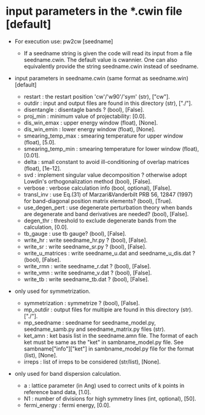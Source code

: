 # input parameters in the *.cwin file [default]
- For execution use: pw2cw [seedname]
  - If a seedname string is given the code will read its input from a file seedname.cwin. The default value is cwannier.
      One can also equivalently provide the string seedname.cwin instead of seedname.

- input parameters in seedname.cwin (same format as seedname.win) [default]
  - restart           : the restart position 'cw'/'w90'/'sym' (str), ["cw"].
  - outdir            : input and output files are found in this directory (str), ["./"].
  - disentangle       : disentagle bands ? (bool), [False].
  - proj_min          : minimum value of projectability: [0.0].
  - dis_win_emax      : upper energy window (float), [None].
  - dis_win_emin      : lower energy window (float), [None].
  - smearing_temp_max : smearing temperature for upper window (float), [5.0].
  - smearing_temp_min : smearing temperature for lower window (float), [0.01].
  - delta             : small constant to avoid ill-conditioning of overlap matrices (float), [1e-12].
  - svd               : implement singular value decomposition ? otherwise adopt Lowdin's orthogonalization method (bool), [False].
  - verbose           : verbose calculation info (bool, optional), [False].
  - transl_inv        : use Eq.(31) of Marzari&Vanderbilt PRB 56, 12847 (1997) for band-diagonal position matrix elements? (bool), [True].
  - use_degen_pert    : use degenerate perturbation theory when bands are degenerate and band derivatives are needed? (bool), [False].
  - degen_thr         : threshold to exclude degenerate bands from the calculation, [0.0].
  - tb_gauge          : use tb gauge? (bool), [False].
  - write_hr          : write seedname_hr.py ? (bool), [False].
  - write_sr          : write seedname_sr.py ? (bool), [False].
  - write_u_matrices  : write seedname_u.dat and seedname_u_dis.dat ? (bool), [False].
  - write_rmn         : write seedname_r.dat ? (bool), [False].
  - write_vmn         : write seedname_v.dat ? (bool), [False].
  - write_tb          : write seedname_tb.dat ? (bool), [False].

- only used for symmetrization.
  - symmetrization    : symmetrize ? (bool), [False].
  - mp_outdir         : output files for multipie are found in this directory (str). ["./"].
  - mp_seedname       : seedname for seedname_model.py, seedname_samb.py and seedname_matrix.py files (str).
  - ket_amn           : ket basis list in the seedname.amn file. The format of each ket must be same as the "ket" in sambname_model.py file. See sambname["info"]["ket"] in sambname_model.py file for the format (list), [None].
  - irreps            : list of irreps to be considered (str/list), [None].

- only used for band dispersion calculation.
  - a                 : lattice parameter (in Ang) used to correct units of k points in reference band data, [1.0].
  - N1                : number of divisions for high symmetry lines (int, optional), [50].
  - fermi_energy      : fermi energy, [0.0].
